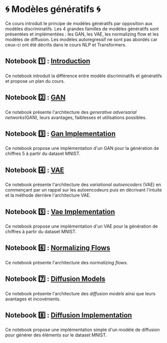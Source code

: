 # 🌀 Modèles génératifs 🌀
Ce cours introduit le principe de modèles génératifs par opposition aux modèles discriminatifs. Les 4 grandes familles de modèles génératifs sont présentées et implémentées : les GAN, les VAE, les normalizing flow et les modèles de diffusion. Les modèles autoregressif ne sont pas abordés car ceux-ci ont été décrits dans le cours NLP et Transformers.

## Notebook 1️⃣ : [Introduction](01_Introduction.ipynb)
Ce notebook introduit la différence entre modèle discriminatifs et génératifs et propose un plan du cours.

## Notebook 2️⃣ : [GAN](02_GAN.ipynb)
Ce notebook présente l'architecture des *generative adversarial networks*(GAN), leurs avantages, faiblesses et utilisations possibles.

## Notebook 3️⃣ : [Gan Implementation](03_GanImplementation.ipynb)
Ce notebook propose une implémentation d'un GAN pour la génération de chiffres 5 à partir du dataset MNIST.

## Notebook 4️⃣ : [VAE](04_VAE.ipynb)
Ce notebook présente l'architecture des *variational autoencoders* (VAE) en commençant par un rappel sur les autoencodeurs puis en décrivant l'intuite et la méthode derrière l'architecture VAE.

## Notebook 5️⃣ : [Vae Implementation](05_VaeImplementation.ipynb)
Ce notebook propose une implémentation d'un VAE pour la génération de chiffres à partir du dataset MNIST.

## Notebook 6️⃣ : [Normalizing Flows](06_NormalizingFlows.ipynb)
Ce notebook présente l'architecture des *normalizing flows*.

## Notebook 7️⃣ : [Diffusion Models](07_DiffusionModels.ipynb)
Ce notebook présente l'architecture des *diffusion models* ainsi que leurs avantages et incovénients.

## Notebook 8️⃣ : [Diffusion Implementation](08_DiffusionImplementation.ipynb)
Ce notebook propose une implémentation simple d'un modèle de diffusion pour générer des éléments sur le dataset MNIST.